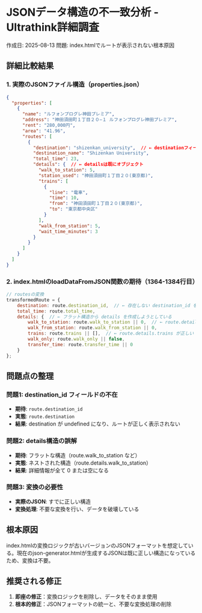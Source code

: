 # JSONデータ構造の不一致分析 - Ultrathink詳細調査

作成日: 2025-08-13
問題: index.htmlでルートが表示されない根本原因

## 詳細比較結果

### 1. 実際のJSONファイル構造（properties.json）

```json
{
  "properties": [
    {
      "name": "ルフォンプログレ神田プレミア",
      "address": "神田須田町１丁目２０−１ ルフォンプログレ神田プレミア",
      "rent": "280,000円",
      "area": "41.96",
      "routes": [
        {
          "destination": "shizenkan_university",  // ← destinationフィールドが存在
          "destination_name": "Shizenkan University",
          "total_time": 23,
          "details": {  // ← detailsは既にオブジェクト
            "walk_to_station": 5,
            "station_used": "神田須田町１丁目２０(東京都)",
            "trains": [
              {
                "line": "電車",
                "time": 10,
                "from": "神田須田町１丁目２０(東京都)",
                "to": "東京都中央区"
              }
            ],
            "walk_from_station": 5,
            "wait_time_minutes": 3
          }
        }
      ]
    }
  ]
}
```

### 2. index.htmlのloadDataFromJSON関数の期待（1364-1384行目）

```javascript
// routesの変換
transformedRoute = {
    destination: route.destination_id,  // ← 存在しない destination_id を参照
    total_time: route.total_time,
    details: {  // ← フラット構造から details を作成しようとしている
        walk_to_station: route.walk_to_station || 0,  // ← route.details.walk_to_station が正しい
        walk_from_station: route.walk_from_station || 0,
        trains: route.trains || [],  // ← route.details.trains が正しい
        walk_only: route.walk_only || false,
        transfer_time: route.transfer_time || 0
    }
};
```

## 問題点の整理

### 問題1: destination_id フィールドの不在
- **期待**: `route.destination_id`
- **実態**: `route.destination`
- **結果**: destination が undefined になり、ルートが正しく表示されない

### 問題2: details構造の誤解
- **期待**: フラットな構造（route.walk_to_station など）
- **実態**: ネストされた構造（route.details.walk_to_station）
- **結果**: 詳細情報が全て 0 または空になる

### 問題3: 変換の必要性
- **実際のJSON**: すでに正しい構造
- **変換処理**: 不要な変換を行い、データを破壊している

## 根本原因

index.htmlの変換ロジックが古いバージョンのJSONフォーマットを想定している。現在のjson-generator.htmlが生成するJSONは既に正しい構造になっているため、変換は不要。

## 推奨される修正

1. **即座の修正**：変換ロジックを削除し、データをそのまま使用
2. **根本的修正**：JSONフォーマットの統一と、不要な変換処理の削除